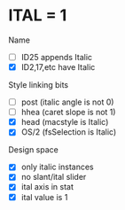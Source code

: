 # ITAL = 1

Name 
  - [ ] ID25 appends Italic
  - [X] ID2,17,etc have Italic

Style linking bits 
  - [ ] post (italic angle is not 0)
  - [ ] hhea (caret slope is not 1)
  - [x] head (macstyle is Italic)
  - [x] OS/2 (fsSelection is Italic)

Design space
  - [x] only italic instances
  - [x] no slant/ital slider
  - [x] ital axis in stat
  - [x] ital value is 1
